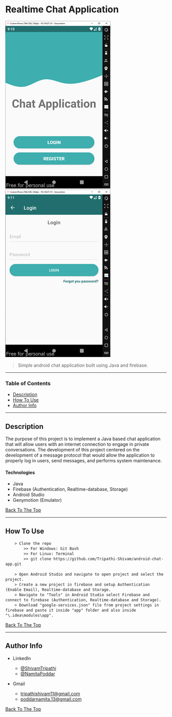 # Realtime Chat Application

![Project Image](/images/chat-app-home.PNG)
&nbsp;
&nbsp;
![Project Image](/images/chat-app-login.PNG)

> Simple android chat application built using Java and firebase.

---

### Table of Contents

-   [Description](#description)
-   [How To Use](#how-to-use)
-   [Author Info](#author-info)

---

## Description

The purpose of this project is to implement a Java based chat application that will allow users with an internet connection to engage in private conversations. The development of this project centered on the development of a message protocol that would allow the application to properly log in users, send messages, and performs system maintenance.

#### Technologies

-   Java
-   Firebase (Authentication, Realtime-database, Storage)
-   Android Studio
-   Genymotion (Emulator)

[Back To The Top](#realtime-chat-application)

---

## How To Use

```
    > Clone the repo
        >> For Windows: Git Bash
        >> For Linux: Terminal
        >> git clone https://github.com/Tripathi-Shivam/android-chat-app.git

    > Open Android Studio and navigate to open project and select the project.
    > Create a new project in firebase and setup Authentication (Enable Email), Realtime-database and Storage.
    > Navigate to "Tools" in Android Studio select Firebase and connect to firebase (Authentication, Realtime-database and Storage).
    > Download "google-services.json" file from project settings in firebase and paste it inside "app" folder and also inside "\.idea\modules\app".

```

[Back To The Top](#realtime-chat-application)

---

## Author Info

-   LinkedIn

    -   [@ShivamTripathi](https://www.linkedin.com/in/tripathishivamrajesh/)
    -   [@NamitaPoddar](https://www.linkedin.com/in/namitapoddar/)

-   Gmail

    -   tripathishivam11@gmail.com
    -   poddarnamita.13@gmail.com

[Back To The Top](#realtime-chat-application)
